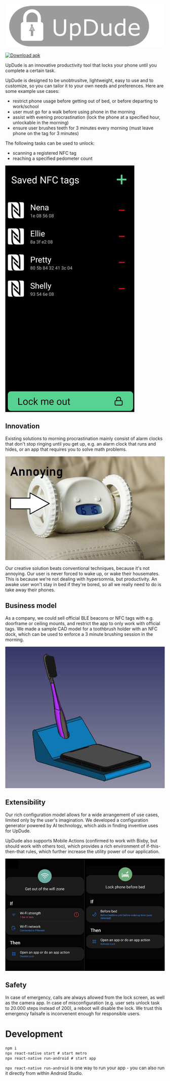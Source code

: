 <p align="center">

![banner](media/banner_dark.png)

[![Download apk](https://custom-icon-badges.herokuapp.com/badge/-Download-blue?style=for-the-badge&logo=download&logoColor=white "Download apk")](https://github.com/jakic12/UpDude/raw/master/stable.apk/)
</p>

UpDude is an innovative productivity tool that locks your phone until you complete a certain task.

UpDude is designed to be unobtrusitve, lightweight, easy to use and to customize, so you can tailor it to your own needs and preferences.
Here are some example use cases:
 * restrict phone usage before getting out of bed, or before departing to work/school
 * user must go for a walk before using phone in the morning
 * assist with evening procrastination (lock the phone at a specified hour, unlockable in the morning)
 * ensure user brushes teeth for 3 minutes every morning (must leave phone on the tag for 3 minutes)

The following tasks can be used to unlock:
 * scanning a registered NFC tag
 * reaching a specified pedometer count

![screenshot](demo/screenshot.png)


## Innovation

Existing solutions to morning procrastination mainly consist of alarm clocks that don't stop ringing until you get up, e.g. an alarm clock that runs and hides, or an app that requires you to solve math problems.

![running alarm clock](demo/clocky.jpg)

Our creative solution beats conventional techniques, because it's not annoying. Our user is never forced to wake up, or wake their housemates. This is because we're not dealing with hypersomnia, but productivity. An awake user won't stay in bed if they're bored, so all we really need to do is take away their phones.


## Business model

As a company, we could sell official BLE beacons or NFC tags with e.g. doorframe or ceiling mounts, and restrict the app to only work with official tags. We made a sample CAD model for a toothbrush holder with an NFC dock, which can be used to enforce a 3 minute brushing session in the morning.

![toothbrush](demo/toothbrush.png)


## Extensibility

Our rich configuration model allows for a wide arrangement of use cases, limited only by the user's imagination. We developed a configuration generator powered by AI technology, which aids in finding inventive uses for UpDude.

UpDude also supports Mobile Actions (confirmed to work with Bixby, but should work with others too), which provides a rich environment of if-this-then-that rules, which further increase the utility power of our application.

![bixby routines](demo/bixby.png)

## Safety

In case of emergency, calls are always allowed from the lock screen, as well as the camera app.
In case of misconfiguration (e.g. user sets unlock task to 20.000 steps instead of 200), a reboot will disable the lock. We trust this emergency failsafe is inconvenent enough for responsible users.


# Development

```
npm i
npx react-native start # start metro
npx react-native run-android # start app
```

`npx react-native run-android` is one way to run your app - you can also run it directly from within Android Studio.

